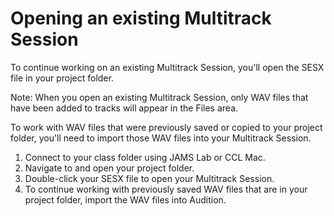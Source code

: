 # Opening an existing Multitrack Session

To continue working on an existing Multitrack Session, you'll open the SESX file in your project folder.

Note: When you open an existing Multitrack Session, only WAV files that have been added to tracks will appear in the Files area.

To work with WAV files that were previously saved or copied to your project folder, you'll need to import those WAV files into your Multitrack Session.

1. Connect to your class folder using JAMS Lab or CCL Mac.
2. Navigate to and open your project folder. 
3. Double-click your SESX file to open your Multitrack Session. 
4. To continue working with previously saved WAV files that are in your project folder, import the WAV files into Audition.

